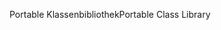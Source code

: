 <span data-ttu-id="ce648-101">Portable Klassenbibliothek</span><span class="sxs-lookup"><span data-stu-id="ce648-101">Portable Class Library</span></span>